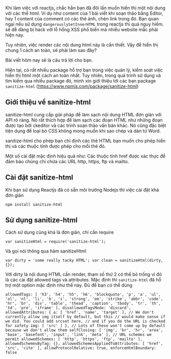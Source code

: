 Khi làm việc với reactjs, chắc hẳn bạn đã đôi lần muốn hiển thị một nội dung với các thể html. Ví dụ như content của 1 bài viết khi soạn thảo bằng Editor,
hay 1 content của comment có các thẻ ảnh, chèn link trong đó. Bạn quan ngại nếu sử dụng ``dangerouslySetInnerHTML`` trong reactjs thì quá nguy hiểm. 
sẽ dễ dàng bị hack với lỗ hổng XSS phổ biến mà nhiều website mắc phải hiện nay.

Tuy nhiên, việc render các nội dung html này là cần thiết. Vậy để hiển thị chung 1 cách an toàn, sẽ phải làm sao đây?

Bài viết hôm nay sẽ là câu trả lời cho bạn.

Hiện tại, có rất nhiều package hỗ trợ bạn trong việc quản lý, kiểm soát việc hiển thị html một cách an toàn nhất. Tuy nhiên, trong quá trình sử dụng và tìm kiếm qua nhiều package đó, mình xin giới thiệu tới các bạn package ``sanitize-html`` (https://www.npmjs.com/package/sanitize-html)

## Giới thiệu về sanitize-html
sanitize-html cung cấp giải pháp để làm sạch nội dung HTML đơn giản với API rõ ràng. Nó rất thích hợp để làm sạch các đoạn HTML như những đoạn được tạo bởi ckeditor và các trình soạn thảo văn bản khác. Nó cũng đặc biệt tiện dụng để loại bỏ CSS không mong muốn khi sao chép và dán từ Word.


sanitize-html cho phép bạn chỉ định các thẻ HTML bạn muốn cho phép hiển thị và các thuộc tính được phép cho mỗi thẻ đó.

Một số cài đặt mặc định hiệu quả như: Các thuộc tính href được xác thực để đảm bảo chúng chỉ chứa các URL http, https, ftp và mailto. 

## Cài đặt sanitize-html

Khi bạn sử dụng Reactjs đã có sẵn môi trường Nodejs thì việc cài đặt khá đơn giản

``npm install sanitize-html``

## Sử dụng sanitize-html

Cách sử dụng cũng khá là đơn giản, chỉ cần require

``var sanitizeHtml = require('sanitize-html');``

Và gọi nói thông qua hàm sanitizeHtml
 
``var dirty = 'some really tacky HTML';
var clean = sanitizeHtml(dirty, {});``

Với dirty là nội dung HTML cần render, tham số thứ 2 có thể bỏ trống vì đó là các cài đặt allowed tags và attributes. 
Mặc định thì ``sanitize-html`` đã hỗ trợ một option mặc định như thế này. Đủ để bạn có thể dùng

``
allowedTags: [ 'h3', 'h4', 'h5', 'h6', 'blockquote', 'p', 'a', 'ul', 'ol',
  'nl', 'li', 'b', 'i', 'strong', 'em', 'strike', 'abbr', 'code', 'hr', 'br', 'div',
  'table', 'thead', 'caption', 'tbody', 'tr', 'th', 'td', 'pre', 'iframe' ],
disallowedTagsMode: 'discard',
allowedAttributes: {
  a: [ 'href', 'name', 'target' ],
  // We don't currently allow img itself by default, but this
  // would make sense if we did. You could add srcset here,
  // and if you do the URL is checked for safety
  img: [ 'src' ]
},
// Lots of these won't come up by default because we don't allow them
selfClosing: [ 'img', 'br', 'hr', 'area', 'base', 'basefont', 'input', 'link', 'meta' ],
// URL schemes we permit
allowedSchemes: [ 'http', 'https', 'ftp', 'mailto' ],
allowedSchemesByTag: {},
allowedSchemesAppliedToAttributes: [ 'href', 'src', 'cite' ],
allowProtocolRelative: true,
enforceHtmlBoundary: false
``


